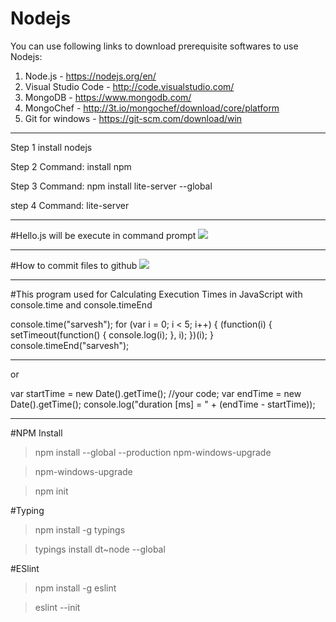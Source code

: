# Nodejs


You can use following links to download prerequisite softwares to use Nodejs:

1. Node.js - https://nodejs.org/en/
2. Visual Studio Code - http://code.visualstudio.com/
3. MongoDB - https://www.mongodb.com/
4. MongoChef - http://3t.io/mongochef/download/core/platform
5. Git for windows - https://git-scm.com/download/win

--------------------------------------------------------

Step 1
install nodejs

Step 2
Command:  install npm

Step 3
Command:  npm install lite-server --global

step 4
Command:  lite-server

-----------------------------
#Hello.js  will be execute in command prompt
<img src="https://s-media-cache-ak0.pinimg.com/originals/c4/c4/de/c4c4de894799252157ff0446577e2506.png"></img>

-----------------------------------------------------------------

#How to commit files to github
<img src="https://github.com/sarveshhome/Nodejs/blob/master/Pics/gitinitcommit.png"></img>


---------------------------------------------------------------------
#This program used for Calculating Execution Times in JavaScript with console.time and console.timeEnd

console.time("sarvesh");
for (var i = 0; i < 5; i++) {
    (function(i) {
        setTimeout(function() {
            console.log(i);
        }, i);
    })(i);
}
console.timeEnd("sarvesh");

------------------------------------------------------------------------------
or

var startTime = new Date().getTime(); 
//your code;
 var endTime = new Date().getTime(); 
 console.log("duration [ms] = " + (endTime - startTime));
 
 --------------------------------
 
 #NPM Install
 
> npm install --global --production npm-windows-upgrade

> npm-windows-upgrade

> npm init

#Typing
> npm install -g typings

> typings install dt~node --global

#ESlint
> npm install -g eslint

> eslint --init
